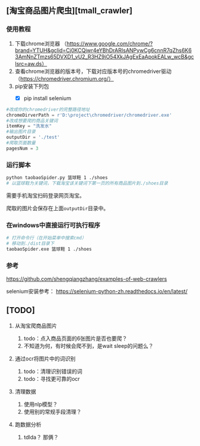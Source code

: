 ## [淘宝商品图片爬虫][tmall_crawler]
### 使用教程
1. 下载chrome浏览器 （https://www.google.com/chrome/?brand=YTUH&gclid=Cj0KCQjwr4eYBhDrARIsANPywCg6cnnR7qZhs6K63AmNnZTmzs65DVXD1_vU2_R3HZ9iO54XkJAgExEaApokEALw_wcB&gclsrc=aw.ds）
2. 查看chrome浏览器的版本号，下载对应版本号的chromedriver驱动（https://chromedriver.chromium.org/）
3. pip安装下列包
    - [x] pip install selenium


```python
#改成你的chromedriver的完整路径地址
chromeDirverPath = r'D:\project\chromedriver/chromedriver.exe'
#改成想要爬的商品关键词
itemKey = "洗发水"
#输出图片目录
outputDir = './test'
#爬取页面数量
pagesNum = 3 
```

### 运行脚本
``` Bash
python taobaoSpider.py 篮球鞋 1 ./shoes
# 以篮球鞋为关键词，下载淘宝该关键词下第一页的所有商品图片到./shoes目录
```
需要手机淘宝扫码登录网页淘宝。

爬取的图片会保存在上面```outputDir```目录中。

### 在windows中直接运行可执行程序
``` Bash
# 打开命令行（在开始菜单中搜索cmd）
# 移动到./dist目录下
taobaoSpider.exe 篮球鞋 1 ./shoes
```



### 参考
https://github.com/shengqiangzhang/examples-of-web-crawlers

selenium安装参考：
https://selenium-python-zh.readthedocs.io/en/latest/






## [TODO]

1. 从淘宝爬商品图片
    1. todo：点入商品页面的6张图片是否也要爬？
    2. 不知道为何，有时候会爬不到，是wait sleep的问题么？

2. 通过ocr将图片中的词识别
    1. todo：清理识别错误的词
    3. todo：寻找更可靠的ocr

3. 清理数据
    1. 使用nlp模型？
    2. 使用别的常规手段清理？

4. 跑数据分析
    1. tdlda？ 那俩？